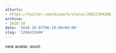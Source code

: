 ```yaml
---
alturls:
- https://twitter.com/bismark/status/26625394286
archive:
- 2010-10
date: '2010-10-07T06:20:06+00:00'
slug: '1286432406'
---
```


new avatar. woot.

